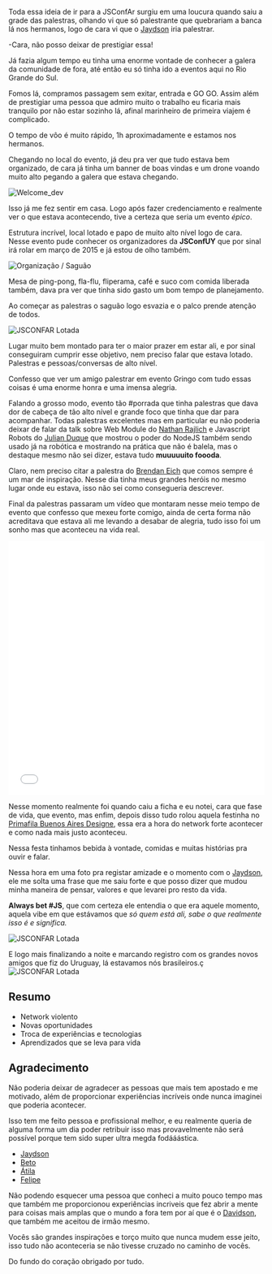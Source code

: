 <!--
layout: post
title: JSConfAR Épica 
date: 2014-12-02T00:08:05.467Z
comments: true
published: true
keywords:
description:Toda essa ideia de ir para a JSConfAr surgiu em uma loucura quando saiu a grade das palestras.
categories: eventos, javascript, jsconfar
cover: /img/jsconfar-cover.jpg
coverAlt: JS Conf BS AS | Javascript
-->

Toda essa ideia de ir para a JSConfAr surgiu em uma loucura quando saiu a grade das palestras, olhando vi que só palestrante que quebrariam a banca lá nos hermanos, logo de cara vi <!--more--> que o [Jaydson](https://twitter.com/jaydson) iria palestrar.

-Cara, não posso deixar de prestigiar essa!

Já fazia algum tempo eu tinha uma enorme vontade de conhecer a galera da comunidade de fora, até então eu só tinha ido
a eventos aqui no Rio Grande do Sul.

Fomos lá, compramos passagem sem exitar, entrada e GO GO. Assim além de prestigiar uma pessoa que admiro muito o trabalho eu ficaria mais tranquilo por
não estar sozinho lá, afinal marinheiro de primeira viajem é complicado.

O tempo de vôo é muito rápido, 1h aproximadamente e estamos nos hermanos.

Chegando no local do evento, já deu pra ver que tudo estava bem organizado, de cara já tinha um banner de boas vindas e um drone voando muito alto pegando a galera que estava chegando.

![Welcome_dev](/img/jsconfar-02.jpg)

Isso já me fez sentir em casa.
Logo após fazer credenciamento e realmente ver o que estava acontecendo, tive a certeza que seria um evento _épico_.

Estrutura incrível, local lotado e papo de muito alto nível logo de cara.
Nesse evento pude conhecer os organizadores da __JSConfUY__ que por sinal irá rolar em março de 2015 e já estou de olho também.

![Organização / Saguão](/img/jsconfar-03.jpg)

Mesa de ping-pong, fla-flu, fliperama, café e suco com comida liberada também, dava pra ver que tinha sido gasto um bom tempo de planejamento.

Ao começar as palestras o saguão logo esvazia e o palco prende atenção de todos.

![JSCONFAR Lotada](/img/jsconfar-full.jpg)

Lugar muito bem montado para ter o maior prazer em estar ali, e por sinal conseguiram cumprir esse objetivo,
nem preciso falar que estava lotado. Palestras e pessoas/conversas de alto nível.

Confesso que ver um amigo palestrar em evento Gringo com tudo essas coisas é uma enorme honra e uma imensa alegria.

Falando a grosso modo, evento tão #porrada que tinha palestras que dava dor de cabeça de tão alto
nível e grande foco que tinha que dar para acompanhar. Todas palestras excelentes mas em particular eu não poderia deixar de falar da
talk sobre Web Module do [Nathan Rajlich](https://www.facebook.com/tootallnate) e Javascript Robots do [Julian Duque](https://www.facebook.com/jduquej) que mostrou o poder do NodeJS também sendo usado já na robótica e mostrando na prática que não é balela, mas o destaque mesmo não sei dizer, estava tudo __muuuuuito foooda__.

Claro, nem preciso citar a palestra do [Brendan Eich](https://twitter.com/BrendanEich) que comos sempre é um mar de inspiração.
Nesse dia tinha meus grandes heróis no mesmo lugar onde eu estava, isso não sei como consegueria descrever.

Final da palestras passaram um vídeo que montaram nesse meio tempo de evento que confesso que mexeu forte comigo,
ainda de certa forma não acreditava que estava ali me levando a desabar de alegria, tudo isso foi um sonho mas que aconteceu na vida real.

<iframe width="100%" height="500" style="margin: 0 auto;" src="//www.youtube.com/embed/sItvV4uol58" frameborder="0" allowfullscreen></iframe>

Nesse momento realmente foi quando caiu a ficha e eu notei, cara que fase de vida, que evento, mas enfim, depois disso tudo rolou aquela festinha no
[Primafila Buenos Aires Designe](https://www.facebook.com/pages/Primafila-Buenos-Aires-Designe/448613941862973), essa era a hora do network forte acontecer e 
como nada mais justo aconteceu.

Nessa festa tinhamos bebida à vontade, comidas e muitas histórias pra ouvir e falar.

Nessa hora em uma foto pra registar amizade e o momento
com o [Jaydson](https://twitter.com/jaydson), ele me solta uma frase que me saiu forte e que posso dizer que mudou minha maneira de pensar, valores
e que levarei pro resto da vida.

__Always bet #JS__, que com certeza ele entendia o que era aquele momento, aquela vibe em que estávamos que _só quem está ali, sabe o que realmente isso é e significa._

![JSCONFAR Lotada](/img/jsconfar-alwaysbetjs.jpg)


E logo mais finalizando a noite e marcando registro com os grandes novos amigos que fiz do Uruguay, lá estavamos nós brasileiros.ç
![JSCONFAR Lotada](/img/jsconfar-final.jpg)


## Resumo
* Network violento
* Novas oportunidades
* Troca de experiências e tecnologias
* Aprendizados que se leva para vida


## Agradecimento
Não poderia deixar de agradecer as pessoas que mais tem apostado e me motivado, além de proporcionar
experiências incríveis onde nunca imaginei que poderia acontecer.

Isso tem me feito pessoa e profissional melhor, e eu realmente queria de alguma forma um dia poder
retribuir isso mas provavelmente não será possível porque tem sido super ultra megda fodááástica.

* [Jaydson](https://twitter.com/jaydson)
* [Beto](https://www.facebook.com/alberto.boavista)
* [Átila](https://twitter.com/atilafassina)
* [Felipe](https://twitter.com/felipenmoura)

Não podendo esquecer uma pessoa que conheci a muito pouco tempo mas que também
me proporcionou experiências incriveis que fez abrir a mente para coisas mais amplas que o mundo
a fora tem por aí que é o [Davidson](https://twitter.com/davidsonFellipe), que também me aceitou
de irmão mesmo.

Vocês são grandes inspirações e torço muito que nunca mudem esse jeito, isso tudo não aconteceria se não
tivesse cruzado no caminho de vocês.

Do fundo do coração obrigado por tudo.
